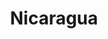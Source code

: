 ---
title: "Nicaragua"
introtext: "Nicaragua is een magisch land van vulkanische bergtoppen, toffe feesten, jungletochten en Maya-locaties. Het is veilig, alles in het land is makkelijk te bereizen en heeft voor elk wat wils.  Nicaragua is niet alleen een mooie maar ook een goedkope plek om te reizen in Midden-Amerika en is daardoor ook een uitstekende plek voor mensen die met een beperkt budget op vakantie willen gaan. Als je lekker wilt chillen op een tropisch eiland is Little Corn Island een aanrader, dit is echt een parel in de Caribische zee. Naast luieren op het strand kun je in Nicaragua prima hiken door de prachtige jungle en moet je zeker één van de vele vulkanen beklimmen!"
introimage: "https://lh3.googleusercontent.com/woRYWWxGVJdCn139ID_bJ7tklxufHkm04ty0n7DkH7KMGV0QHoaf5jBqQZuXI7szxnP-PFdjuziOFsWYCXX-ouxdpzKSPCFhsZ1KaM_IBPbmfrxVlCj6v6ofAWoriE3s6a2s1dSIlw=w800"
surface: "130.000"
inhabitants: "6.200.000"
rate: "39,59"
valuta: "córdoba"
need_to_know_text: ""
need_to_know_more_text: ""
fact_one_text: ""
fact_two_text: ""
bigmac_index: ""
images: "https://lh3.googleusercontent.com/Jj5XN0uQm881z3_jB6sT4SpjoHYjJNSoqlK31nk5hOZy37c9jUl0k5d4s_2fPDXXtOtQD0RyKVP5j_mM4v8615wqr4qpwDNJsUbf1C6ANH-D8CaZ8NR4krNJXPueceWlMXtH6FTiHg=w800|https://lh3.googleusercontent.com/zEKfvuHID2I3fFJOsFPlslHv5dQWL8pHQM2aEOea8uFhK_xfnBuHAwtDJlwh1QJlzcq04vCbf1-at89Jz2YdRPRiZP0Xb9ZflY0hNth0wk37fhbI1BnzoneWOEk6wPtsTmBxn7_AvA=w800|https://lh3.googleusercontent.com/WpKfh18-vQD03uK_Bthw4fg5N03iEr8xx97h0a-Ly2-2K-Qw0WO4P2ENwMDvX2ZRkUyFTnUMSwdgYPLCR-P313dfmvKhMyEnveG66YfXQQp6hB3v8N5-DORPDLR-TK6wyiqTnMiu0A=w800|https://lh3.googleusercontent.com/CS3Q8UWEow7kM_0GhKvwHOxpzwpMUg8vf1vqKZsZR7J48XsMS9HRMCsbbWthLGfcpUw1nbruByAW9fdjCiheeYaiGRzcGtS78kjHXEnRgvi-7B5Y859yhYVYcDSYUpR4yFbMsvEcRw=w800"
flight_button_title: "Check vluchtprijzen Nicaragua"
flight_button_url: "https://lt45.net/c/?si=11986&li=1528136&wi=335922&ws=&dl=transport%2Fflights%2Fnl%2Fni%2F%3Flocale%3Dnl-NL%26currency%3DEUR%26market%3DNL"
inspiration_url: "https://partner.bol.com/click/click?p=2&t=url&s=1025999&f=TXL&url=https%3A%2F%2Fwww.bol.com%2Fnl%2Fp%2Flonely-planet-nicaragua-dr-4%2F9200000057961745%2F&name=Lonely%20Planet%20Nicaragua%20dr%204%2C%20Lonely%20Planet"
country_code: "ni"
hotels_url: "https://www.booking.com/country/ni.nl.html?aid=1837623"
continent: "Noord-Amerika"
---